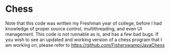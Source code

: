# Chess

Note that this code was written my Freshman year of college, before I had knowledge of proper source control, multithreading, and even UI management.
This code is not runnable as is, and has a few bad bugs. If you wish to see an updated and working version of a chess program that I am working on, please refer to https://github.com/Fisherswamp/JavaChess 
